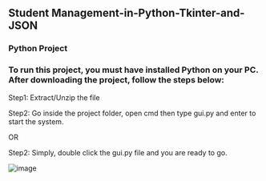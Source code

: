 ## Student Management-in-Python-Tkinter-and-JSON

### Python Project

### To run this project, you must have installed Python on your PC. After downloading the project, follow the steps below:

Step1: Extract/Unzip the file

Step2: Go inside the project folder, open cmd then type gui.py and enter to start the system.

OR

Step2: Simply, double click the gui.py file and you are ready to go.

![image](https://user-images.githubusercontent.com/20369800/98061939-0d692900-1e73-11eb-9a8b-ef9a69297071.png)

